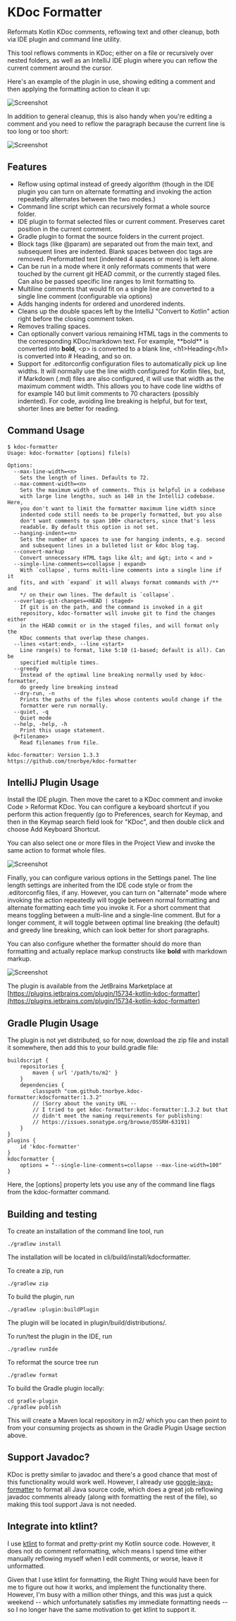 KDoc Formatter
==============

Reformats Kotlin KDoc comments, reflowing text and other cleanup,
both via IDE plugin and command line utility.

This tool reflows comments in KDoc; either on a file or recursively
over nested folders, as well as an IntelliJ IDE plugin where you can
reflow the current comment around the cursor.

Here's an example of the plugin in use, showing editing a comment and
then applying the formatting action to clean it up:

![Screenshot](cleanup.gif)

In addition to general cleanup, this is also handy when you're editing
a comment and you need to reflow the paragraph because the current line
is too long or too short:

![Screenshot](modify-line.gif)

Features
--------
* Reflow using optimal instead of greedy algorithm (though in the IDE
  plugin you can turn on alternate formatting and invoking
  the action repeatedly alternates between the two modes.)
* Command line script which can recursively format a whole source
  folder.
* IDE plugin to format selected files or current comment. Preserves
  caret position in the current comment.
* Gradle plugin to format the source folders in the current project.
* Block tags (like @param) are separated out from the main text, and
  subsequent lines are indented. Blank spaces
  between doc tags are removed. Preformatted text
  (indented 4 spaces or more) is left alone.
* Can be run in a mode where it only reformats comments that were
  touched by the current git HEAD commit, or the
  currently staged files. Can also be passed
  specific line ranges to limit formatting to.
* Multiline comments that would fit on a single line are converted to
  a single line comment (configurable via options)
* Adds hanging indents for ordered and unordered indents.
* Cleans up the double spaces left by the IntelliJ "Convert to
  Kotlin" action right before the closing comment token.
* Removes trailing spaces.
* Can optionally convert various remaining HTML tags in the comments
  to the corresponding KDoc/markdown text. For example, \*\*bold**
  is converted into **bold**, \<p> is converted to a blank line,
  \<h1>Heading\</h1> is converted into # Heading, and so on.
* Support for .editorconfig configuration files to automatically pick
  up line widths. It will normally use the line width configured for
  Kotlin files, but, if Markdown (.md) files are also configured, it
  will use that width as the maximum comment width. This allows you
  to have code line widths of for example 140 but limit comments to
  70 characters (possibly indented). For code, avoiding line breaking
  is helpful, but for text, shorter lines are better for reading.

Command Usage
-------------

```
$ kdoc-formatter
Usage: kdoc-formatter [options] file(s)

Options:
  --max-line-width=<n>
    Sets the length of lines. Defaults to 72.
  --max-comment-width=<n>
    Sets the maximum width of comments. This is helpful in a codebase
    with large line lengths, such as 140 in the IntelliJ codebase. Here,
    you don't want to limit the formatter maximum line width since
    indented code still needs to be properly formatted, but you also
    don't want comments to span 100+ characters, since that's less
    readable. By default this option is not set.
  --hanging-indent=<n>
    Sets the number of spaces to use for hanging indents, e.g. second
    and subsequent lines in a bulleted list or kdoc blog tag.
  --convert-markup
    Convert unnecessary HTML tags like &lt; and &gt; into < and >
  --single-line-comments=<collapse | expand>
    With `collapse`, turns multi-line comments into a single line if it
    fits, and with `expand` it will always format commands with /** and
    */ on their own lines. The default is `collapse`.
  --overlaps-git-changes=<HEAD | staged>
    If git is on the path, and the command is invoked in a git
    repository, kdoc-formatter will invoke git to find the changes either
    in the HEAD commit or in the staged files, and will format only the
    KDoc comments that overlap these changes.
  --lines <start:end>, --line <start>
    Line range(s) to format, like 5:10 (1-based; default is all). Can be
    specified multiple times.
  --greedy
    Instead of the optimal line breaking normally used by kdoc-formatter,
    do greedy line breaking instead
  --dry-run, -n
    Prints the paths of the files whose contents would change if the
    formatter were run normally.
  --quiet, -q
    Quiet mode
  --help, -help, -h
    Print this usage statement.
  @<filename>
    Read filenames from file.

kdoc-formatter: Version 1.3.3
https://github.com/tnorbye/kdoc-formatter
```

IntelliJ Plugin Usage
---------------------
Install the IDE plugin. Then move the caret to a KDoc comment and
invoke Code > Reformat KDoc. You can configure a keyboard shortcut
if you perform this action frequently (go to Preferences, search for
Keymap, and then in the Keymap search field look for "KDoc", and then
double click and choose Add Keyboard Shortcut.

You can also select one or more files in the Project View and invoke
the same action to format whole files.

![Screenshot](screenshot.png)

Finally, you can configure various options in the Settings panel. The
line length settings are inherited from the IDE code style or from
the .editorconfig files, if any. However, you can turn on "alternate"
mode where invoking the action repeatedly will toggle between normal
formatting and alternate formatting each time you invoke it. For
a short comment that means toggling between a multi-line and a
single-line comment. But for a longer comment, it will toggle between
optimal line breaking (the default) and greedy line breaking, which
can look better for short paragraphs.

You can also configure whether the formatter should do more than
formatting and actually replace markup constructs like **bold** with
markdown markup.

![Screenshot](screenshot-settings.png)

The plugin is available from the JetBrains Marketplace at
[https://plugins.jetbrains.com/plugin/15734-kotlin-kdoc-formatter](https://plugins.jetbrains.com/plugin/15734-kotlin-kdoc-formatter)

Gradle Plugin Usage
-------------------
The plugin is not yet distributed, so for now, download the zip file
and install it somewhere, then add this to your build.gradle file:

```
buildscript {
    repositories {
        maven { url '/path/to/m2' }
    }
    dependencies {
        classpath "com.github.tnorbye.kdoc-formatter:kdocformatter:1.3.2"
        // (Sorry about the vanity URL --
        // I tried to get kdoc-formatter:kdoc-formatter:1.3.2 but that
        // didn't meet the naming requirements for publishing:
        // https://issues.sonatype.org/browse/OSSRH-63191)
    }
}
plugins {
    id 'kdoc-formatter'
}
kdocformatter {
    options = "--single-line-comments=collapse --max-line-width=100"
}
```

Here, the [options] property lets you use any of the command line
flags from the kdoc-formatter command.

Building and testing
--------------------
To create an installation of the command line tool, run

```
./gradlew install
```

The installation will be located in cli/build/install/kdocformatter.

To create a zip, run

```
./gradlew zip
```

To build the plugin, run

```
./gradlew :plugin:buildPlugin
```

The plugin will be located in plugin/build/distributions/.

To run/test the plugin in the IDE, run

```
./gradlew runIde
```

To reformat the source tree run

```
./gradlew format
```

To build the Gradle plugin locally:

```
cd gradle-plugin
./gradlew publish
```

This will create a Maven local repository in m2/ which you can then
point to from your consuming projects as shown in the Gradle Plugin
Usage section above.

Support Javadoc?
----------------
KDoc is pretty similar to javadoc and there's a good chance that
most of this functionality would work well. However, I already use
[google-java-formatter](https://github.com/google/google-java-format)
to format all Java source code, which does a great job reflowing
javadoc comments already (along with formatting the rest of
the file), so making this tool support Java is not needed.

Integrate into ktlint?
----------------------
I use [ktlint](https://github.com/pinterest/ktlint) to format and
pretty-print my Kotlin source code. However, it does not do comment
reformatting, which means I spend time either manually reflowing
myself when I edit comments, or worse, leave it unformatted.

Given that I use ktlint for formatting, the Right Thing would
have been for me to figure out how it works, and implement the
functionality there. However, I'm busy with a million other things,
and this was just a quick weekend -- which unfortunately satisfies my
immediate formatting needs -- so I no longer have the same motivation
to get ktlint to support it.

